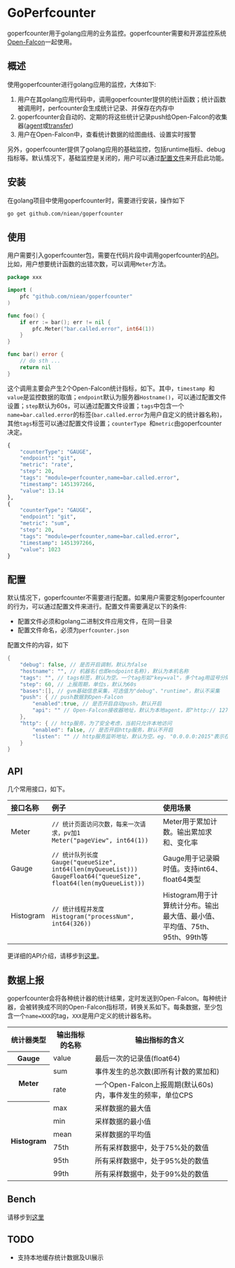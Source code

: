 GoPerfcounter
==========

goperfcounter用于golang应用的业务监控。goperfcounter需要和开源监控系统[Open-Falcon](http://book.mohneesh9797-puresoftware.com/zh/index.html)一起使用。

概述
-----
使用goperfcounter进行golang应用的监控，大体如下: 

1. 用户在其golang应用代码中，调用goperfcounter提供的统计函数；统计函数被调用时，perfcounter会生成统计记录、并保存在内存中
2. goperfcounter会自动的、定期的将这些统计记录push给Open-Falcon的收集器([agent](https://github.com/mohneesh9797-puresoftware/agent)或[transfer](https://github.com/mohneesh9797-puresoftware/transfer))
3. 用户在Open-Falcon中，查看统计数据的绘图曲线、设置实时报警

另外，goperfcounter提供了golang应用的基础监控，包括runtime指标、debug指标等。默认情况下，基础监控是关闭的，用户可以通过[配置文件](#配置)来开启此功能。

安装
-----

在golang项目中使用goperfcounter时，需要进行安装，操作如下

```bash
go get github.com/niean/goperfcounter

```

使用
-----

用户需要引入goperfcounter包，需要在代码片段中调用goperfcounter的[API](#API)。比如，用户想要统计函数的出错次数，可以调用`Meter`方法。

```go
package xxx

import (
	pfc "github.com/niean/goperfcounter"
)

func foo() {
	if err := bar(); err != nil {
		pfc.Meter("bar.called.error", int64(1))
	}
}

func bar() error {
	// do sth ...
	return nil
}

```

这个调用主要会产生2个Open-Falcon统计指标，如下。其中，`timestamp `和`value`是监控数据的取值；`endpoint`默认为服务器`Hostname()`，可以通过配置文件设置；`step`默认为60s，可以通过配置文件设置；`tags`中包含一个`name=bar.called.error`的标签(`bar.called.error`为用户自定义的统计器名称)，其他`tags`标签可以通过配置文件设置；`counterType `和`metric`由goperfcounter决定。

```python
{
    "counterType": "GAUGE",
    "endpoint": "git",
    "metric": "rate",
    "step": 20,
    "tags": "module=perfcounter,name=bar.called.error",
    "timestamp": 1451397266,
    "value": 13.14
},
{
    "counterType": "GAUGE",
    "endpoint": "git",
    "metric": "sum",
    "step": 20,
    "tags": "module=perfcounter,name=bar.called.error",
    "timestamp": 1451397266,
    "value": 1023
}

```


配置
----
默认情况下，goperfcounter不需要进行配置。如果用户需要定制goperfcounter的行为，可以通过配置文件来进行。配置文件需要满足以下的条件:

+ 配置文件必须和golang二进制文件应用文件，在同一目录
+ 配置文件命名，必须为```perfcounter.json```

配置文件的内容，如下

```go
{
    "debug": false, // 是否开启调制，默认为false
    "hostname": "", // 机器名(也即endpoint名称)，默认为本机名称
    "tags": "", // tags标签，默认为空。一个tag形如"key=val"，多个tag用逗号分隔；name为保留字段，因此不允许设置形如"name=xxx"的tag。eg. "cop=xiaomi,module=perfcounter"
    "step": 60, // 上报周期，单位s，默认为60s
    "bases":[], // gvm基础信息采集，可选值为"debug"、"runtime"，默认不采集
    "push": { // push数据到Open-Falcon
        "enabled":true, // 是否开启自动push，默认开启
        "api": "" // Open-Falcon接收器地址，默认为本地agent，即"http:// 127.0.0.1:1988/v1/push"
    },
    "http": { // http服务，为了安全考虑，当前只允许本地访问
        "enabled": false, // 是否开启http服务，默认不开启
        "listen": "" // http服务监听地址，默认为空。eg. "0.0.0.0:2015"表示在2015端口开启http监听
    }
}

```



API
----

几个常用接口，如下。

|接口名称|例子|使用场景|
|:----|:----|:---|
|Meter|`// 统计页面访问次数，每来一次请求，pv加1`<br/>`Meter("pageView", int64(1)) `|Meter用于累加计数。输出累加求和、变化率|
|Gauge|`// 统计队列长度` <br/>`Gauge("queueSize", int64(len(myQueueList))) ` <br/> `GaugeFloat64("queueSize", float64(len(myQueueList)))`|Gauge用于记录瞬时值。支持int64、float64类型|
|Histogram|`// 统计线程并发度` <br/>`Histogram("processNum", int64(326)) `| Histogram用于计算统计分布。输出最大值、最小值、平均值、75th、95th、99th等|

更详细的API介绍，请移步到[这里](https://github.com/niean/goperfcounter/blob/master/doc/API.md)。



数据上报
----

goperfcounter会将各种统计器的统计结果，定时发送到Open-Falcon。每种统计器，会被转换成不同的Open-Falcon指标项，转换关系如下。每条数据，至少包含一个```name=XXX```的tag，```XXX```是用户定义的统计器名称。

<table>
<tr>
  <th>统计器类型</th>
  <th>输出指标的名称</th>
  <th>输出指标的含义</th>
</tr>
<tr>
  <th rowspan="1">Gauge</th>
  <td>value</td>
  <td>最后一次的记录值(float64)</td>
</tr>
<tr>
  <th rowspan="2">Meter</th>
  <td>sum</td>
  <td>事件发生的总次数(即所有计数的累加和)</td>
</tr>
<tr>
  <td>rate</td>
  <td>一个Open-Falcon上报周期(默认60s)内，事件发生的频率，单位CPS</td>
</tr>
<tr>
  <th rowspan="6">Histogram</th>
  <td>max</td>
  <td>采样数据的最大值</td>
</tr>
<tr>
  <td>min</td>
  <td>采样数据的最小值</td>
</tr>
<tr>
  <td>mean</td>
  <td>采样数据的平均值</td>
</tr>
<tr>
  <td>75th</td>
  <td>所有采样数据中，处于75%处的数值</td>
</tr>
<tr>
  <td>95th</td>
  <td>所有采样数据中，处于95%处的数值</td>
</tr>
<tr>
  <td>99th</td>
  <td>所有采样数据中，处于99%处的数值</td>
</tr>
</table>


Bench
----

请移步到[这里](https://github.com/niean/goperfcounter/blob/master/doc/BENCH.md)


TODO
----

+ 支持本地缓存统计数据及UI展示
